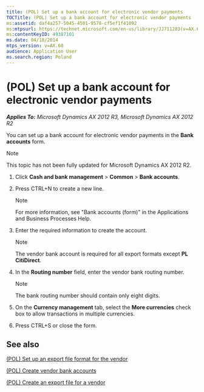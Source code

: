 ```yaml
---
title: (POL) Set up a bank account for electronic vendor payments
TOCTitle: (POL) Set up a bank account for electronic vendor payments
ms:assetid: daf4a257-5045-4501-9578-cf5ef1f41092
ms:mtpsurl: https://technet.microsoft.com/en-us/library/JJ711283(v=AX.60)
ms:contentKeyID: 49387101
ms.date: 04/18/2014
mtps_version: v=AX.60
audience: Application User
ms.search.region: Poland
---
```


# (POL) Set up a bank account for electronic vendor payments 


_**Applies To:** Microsoft Dynamics AX 2012 R3, Microsoft Dynamics AX 2012 R2_

You can set up a bank account for electronic vendor payments in the **Bank accounts** form.


> [!NOTE]
> <P>This topic has not been fully updated for Microsoft Dynamics AX 2012 R2.</P>



1.  Click **Cash and bank management** \> **Common** \> **Bank accounts**.

2.  Press CTRL+N to create a new line.
    

    > [!NOTE]
    > <P>For more information, see "Bank accounts (form)" in the Applications and Business Processes Help.</P>



3.  Enter the required information to create the account.
    

    > [!NOTE]
    > <P>The vendor bank account is required for all export formats except <STRONG>PL CitiDirect</STRONG>.</P>



4.  In the **Routing number** field, enter the vendor bank routing number.
    

    > [!NOTE]
    > <P>The bank routing number should contain only eight digits.</P>



5.  On the **Currency management** tab, select the **More currencies** check box to allow transactions in multiple currencies.

6.  Press CTRL+S or close the form.

## See also

[(POL) Set up an export file format for the vendor](pol-set-up-an-export-file-format-for-the-vendor.md)

[(POL) Create vendor bank accounts](pol-create-vendor-bank-accounts.md)

[(POL) Create an export file for a vendor](pol-create-an-export-file-for-a-vendor.md)

  


